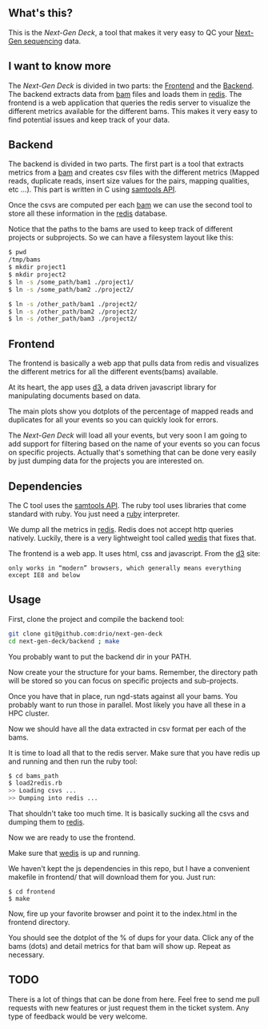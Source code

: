 ## What's this?

This is the *Next-Gen Deck*, a tool that makes it very easy to QC your
[Next-Gen sequencing](http://en.wikipedia.org/wiki/DNA_sequencing) data.

## I want to know more

The *Next-Gen Deck* is divided in two parts: the
[Frontend](https://github.com/drio/next-gen-deck/tree/master/frontend)
and the
[Backend](https://github.com/drio/next-gen-deck/tree/master/backend).
The backend extracts data from
[bam](http://samtools.sourceforge.net/SAM1.pdf) files and loads them
in [redis](http://redis.io/). The frontend is a web application that
queries the redis server to visualize the different metrics available
for the different bams. This makes it very easy to find potential issues
and keep track of your data.

## Backend

The backend is divided in two parts. The first part is a tool
that extracts metrics from a [bam](http://samtools.sourceforge.net/SAM1.pdf)
and creates csv files with the different metrics (Mapped reads, duplicate reads,
insert size values for the pairs, mapping qualities, etc ...). This part is
written in C using [samtools API](http://samtools.sourceforge.net/samtools-c.shtml).

Once the csvs are computed per each
[bam](http://samtools.sourceforge.net/SAM1.pdf) we can use the second tool to
store all these information in the [redis](http://redis.io) database.

Notice that the paths to the bams are used to keep track of different projects
or subprojects. So we can have a filesystem layout like this:

```bash
$ pwd
/tmp/bams
$ mkdir project1
$ mkdir project2
$ ln -s /some_path/bam1 ./project1/
$ ln -s /some_path/bam2 ./project2/

$ ln -s /other_path/bam1 ./project2/
$ ln -s /other_path/bam2 ./project2/
$ ln -s /other_path/bam3 ./project2/
```

## Frontend

The frontend is basically a web app that pulls data from redis and visualizes
the different metrics for all the different events(bams) available.

At its heart, the app uses [d3](http://d3js.org/), a data driven javascript
library for manipulating documents based on data.

The main plots show you dotplots of the percentage of mapped reads and
duplicates for all your events so you can quickly look for errors.

The *Next-Gen Deck* will load all your events, but very soon I am going to
add support for filtering based on the name of your events so you can focus
on specific projects. Actually that's something that can be done very easily
by just dumping data for the projects you are interested on.


## Dependencies

The C tool uses the [samtools API](http://samtools.sourceforge.net/samtools-c.shtml).
The ruby tool uses libraries that come standard with ruby. You just need a
[ruby](http://www.ruby-lang.org/en/) interpreter.

We dump all the metrics in [redis](http://redis.io). Redis does not accept
http queries natively. Luckily, there is a very lightweight tool called
[wedis](https://github.com/nicolasff/webdis) that fixes that.

The frontend is a web app. It uses html, css and javascript. From the
[d3](http://d3js.org/) site:

```
only works in “modern” browsers, which generally means everything except IE8 and below
```

## Usage

First, clone the project and compile the backend tool:

```bash
git clone git@github.com:drio/next-gen-deck
cd next-gen-deck/backend ; make
```

You probably want to put the backend dir in your PATH.

Now create your the structure for your bams. Remember, the directory path will be
stored so you can focus on specific projects and sub-projects.

Once you have that in place, run ngd-stats against all your bams. You probably
want to run those in parallel. Most likely you have all these in a HPC cluster.

Now we should have all the data extracted in csv format per each of the bams.

It is time to load all that to the redis server. Make sure that you have redis
up and running and then run the ruby tool:

```bash
$ cd bams_path
$ load2redis.rb
>> Loading csvs ...
>> Dumping into redis ...
```

That shouldn't take too much time. It is basically sucking all the csvs and
dumping them to [redis](http://redis.io).

Now we are ready to use the frontend.

Make sure that [wedis](https://github.com/nicolasff/webdis) is up and running.

We haven't kept the js dependencies in this repo, but I have a convenient
makefile in frontend/ that will download them for you. Just run:

```
$ cd frontend
$ make
```

Now, fire up your favorite browser and point it to the index.html in
the frontend directory.

You should see the dotplot of the % of dups for your data. Click any of the
bams (dots) and detail metrics for that bam will show up. Repeat as necessary.

## TODO

There is a lot of things that can be done from here. Feel free to send me
pull requests with new features or just request them in the ticket system.
Any type of feedback would be very welcome.
